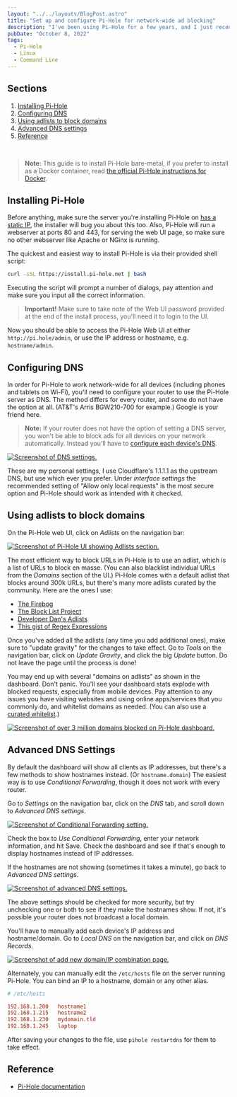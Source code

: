 ```yaml
---
layout: "../../layouts/BlogPost.astro"
title: "Set up and configure Pi-Hole for network-wide ad blocking"
description: "I've been using Pi-Hole for a few years, and I just recently set it up again on a new machine with a new router. It's stupid easy and super effective, here's how."
pubDate: "October 8, 2022"
tags:
  - Pi-Hole
  - Linux
  - Command Line
---
```


## Sections

1. [Installing Pi-Hole](#install)
2. [Configuring DNS](#dns)
3. [Using adlists to block domains](#adlist)
4. [Advanced DNS settings](#advanced)
5. [Reference](#ref)

<br>
<div id='install' />

> **Note:** This guide is to install Pi-Hole bare-metal, if you prefer to install as a Docker container, read <a href="https://github.com/pi-hole/docker-pi-hole/#running-pi-hole-docker" target="_blank">the official Pi-Hole instructions for Docker</a>.

## Installing Pi-Hole

Before anything, make sure the server you're installing Pi-Hole on <a href="https://arieldiaz.codes/blog/set-static-ip-debian" target="_blank">has a static IP</a>, the installer will bug you about this too. Also, Pi-Hole will run a webserver at ports 80 and 443, for serving the web UI page, so make sure no other webserver like Apache or NGinx is running.

The quickest and easiest way to install Pi-Hole is via their provided shell script:

```bash
curl -sSL https://install.pi-hole.net | bash
```

Executing the script will prompt a number of dialogs, pay attention and make sure you input all the correct information.

> **Important!** Make sure to take note of the Web UI password provided at the end of the install process, you'll need it to login to the UI.

Now you should be able to access the Pi-Hole Web UI at either `http://pi.hole/admin`, or use the IP address or hostname, e.g. `hostname/admin`.

<div id='dns' />

## Configuring DNS

In order for Pi-Hole to work network-wide for all devices (including phones and tablets on Wi-Fi), you'll need to configure your router to use the Pi-Hole server as DNS. The method differs for every router, and some do not have the option at all. (AT&T's Arris BGW210-700 for example.) Google is your friend here.

> **Note:** If your router does not have the option of setting a DNS server, you won't be able to block ads for all devices on your network automatically. Instead you'll have to <a href="https://discourse.pi-hole.net/t/how-do-i-configure-my-devices-to-use-pi-hole-as-their-dns-server/245#3-manually-configure-each-device-9" target="_blank">configure each device's DNS</a>.

<a href="/img/dns1.png" target="_blank"><img src="/img/dns1.png" alt="Screenshot of DNS settings." /></a>

These are my personal settings, I use Cloudflare's 1.1.1.1 as the upstream DNS, but use which ever you prefer. Under _interface settings_ the recommended setting of "Allow only local requests" is the most secure option and Pi-Hole should work as intended with it checked.

<div id='adlist' />

## Using adlists to block domains

On the Pi-Hole web UI, click on _Adlists_ on the navigation bar:

<a href="/img/adlist.png" target="_blank"><img src="/img/adlist.png" alt="Screenshot of Pi-Hole UI showing Adlists section." /></a>

The most efficient way to block URLs in Pi-Hole is to use an adlist, which is a list of URLs to block en masse. (You can also blacklist individual URLs from the _Domains_ section of the UI.) Pi-Hole comes with a default adlist that blocks around 300k URLs, but there's many more adlists curated by the community. Here are the ones I use:

- <a href="https://firebog.net" target="_blank">The Firebog</a>
- <a href="https://github.com/blocklistproject/Lists" target="_blank">The Block List Project</a>
- <a href="https://www.github.developerdan.com/hosts" target="_blank">Developer Dan's Adlists</a>
- <a href="https://github.com/mmotti/pihole-regex/blob/master/regex.list" target="_blank">This gist of Regex Expressions</a>

Once you've added all the adlists (any time you add additional ones), make sure to "update gravity" for the changes to take effect. Go to _Tools_ on the navigation bar, click on _Update Gravity_, and click the big _Update_ button. Do not leave the page until the process is done!

You may end up with several "domains on adlists" as shown in the dashboard. Don't panic. You'll see your dashboard stats explode with blocked requests, especially from mobile devices. Pay attention to any issues you have visiting websites and using online apps/services that you commonly do, and whitelist domains as needed. (You can also use a <a href="https://github.com/anudeepND/whitelist" target="_blank">curated whitelist</a>.)

<a href="/img/adlist.png" target="_blank"><img src="/img/blocked.png" alt="Screenshot of over 3 million domains blocked on Pi-Hole dashboard." /></a>

<div id='advanced' />

## Advanced DNS Settings

By default the dashboard will show all clients as IP addresses, but there's a few methods to show hostnames instead. (Or `hostname.domain`) The easiest way is to use _Conditional Forwarding_, though it does not work with every router.

Go to _Settings_ on the navigation bar, click on the _DNS_ tab, and scroll down to _Advanced DNS settings_.

<a href="/img/dns2.png" target="_blank"><img src="/img/dns2.png" alt="Screenshot of Conditional Forwarding setting." /></a>

Check the box to _Use Conditional Forwarding_, enter your network information, and hit Save. Check the dashboard and see if that's enough to display hostnames instead of IP addresses.

If the hostnames are not showing (sometimes it takes a minute), go back to _Advanced DNS settings_.

<a href="/img/dns3.png" target="_blank"><img src="/img/dns3.png" alt="Screenshot of advanced DNS settings." /></a>

The above settings should be checked for more security, but try unchecking one or both to see if they make the hostnames show. If not, it's possible your router does not broadcast a local domain.

You'll have to manually add each device's IP address and hostname/domain. Go to _Local DNS_ on the navigation bar, and click on _DNS Records_.

<a href="/img/dns4.png" target="_blank"><img src="/img/dns4.png" alt="Screenshot of add new domain/IP combination page." /></a>

Alternately, you can manually edit the `/etc/hosts` file on the server running Pi-Hole. You can bind an IP to a hostname, domain or any other alias.

```ini
# /etc/hosts

192.168.1.200   hostname1
192.168.1.215   hostname2
192.168.1.230   mydomain.tld
192.168.1.245   laptop
```

After saving your changes to the file, use `pihole restartdns` for them to take effect.

<div id='ref' />

## Reference

- <a href="https://docs.pi-hole.net" target="_blank">Pi-Hole documentation</a>
